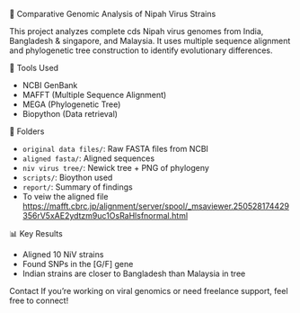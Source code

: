 🧬 Comparative Genomic Analysis of Nipah Virus Strains

This project analyzes complete cds Nipah virus genomes from India, Bangladesh & singapore, and Malaysia. It uses multiple sequence alignment and phylogenetic tree construction to identify evolutionary differences.

 🔧 Tools Used
- NCBI GenBank
- MAFFT (Multiple Sequence Alignment)
- MEGA (Phylogenetic Tree)
- Biopython (Data retrieval)

 📁 Folders
- `original data files/`: Raw FASTA files from NCBI
- `aligned fasta/`: Aligned sequences
- `niv virus tree/`: Newick tree + PNG of phylogeny
- `scripts/`: Bioython used
- `report/`: Summary of findings
- To veiw the aligned file https://mafft.cbrc.jp/alignment/server/spool/_msaviewer.250528174429356rV5xAE2ydtzm9uc1OsRaHlsfnormal.html 


 📊 Key Results
- Aligned 10 NiV strains
- Found SNPs in the [G/F] gene
- Indian strains are closer to Bangladesh than Malaysia in tree

 Contact
If you’re working on viral genomics or need freelance support, feel free to connect!




